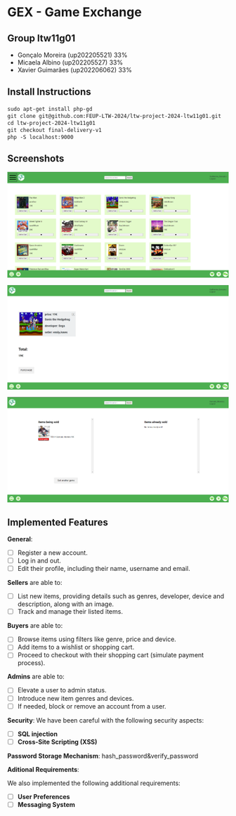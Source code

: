 # GEX - Game Exchange

## Group ltw11g01

- Gonçalo Moreira (up202205521) 33%
- Micaela Albino (up202205527) 33%
- Xavier Guimarães (up202206062) 33%

## Install Instructions

    sudo apt-get install php-gd
    git clone git@github.com:FEUP-LTW-2024/ltw-project-2024-ltw11g01.git
    cd ltw-project-2024-ltw11g01
    git checkout final-delivery-v1
    php -S localhost:9000

## Screenshots

![mainPage](docs/mainPage.png)

![shoppingCart](docs/shoppingCart.png)

![SellingItems](docs/itemsBeingSold.png)

## Implemented Features

**General**:

- [ ] Register a new account.
- [ ] Log in and out.
- [ ] Edit their profile, including their name, username and email.

**Sellers**  are able to:

- [ ] List new items, providing details such as genres, developer, device and description, along with an image.
- [ ] Track and manage their listed items.

**Buyers**  are able to:

- [ ] Browse items using filters like genre, price and device.
- [ ] Add items to a wishlist or shopping cart.
- [ ] Proceed to checkout with their shopping cart (simulate payment process).

**Admins**  are able to:

- [ ] Elevate a user to admin status.
- [ ] Introduce new item genres and devices.
- [ ] If needed, block or remove an account from a user.

**Security**:
We have been careful with the following security aspects:

- [ ] **SQL injection**
- [ ] **Cross-Site Scripting (XSS)**

**Password Storage Mechanism**: hash_password&verify_password

**Aditional Requirements**:

We also implemented the following additional requirements:

- [ ] **User Preferences**
- [ ] **Messaging System**
